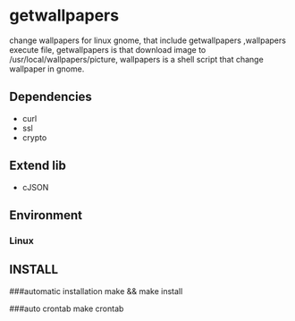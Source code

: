 getwallpapers
==========
change wallpapers for linux gnome, that include getwallpapers ,wallpapers execute file, getwallpapers is that download image to /usr/local/wallpapers/picture, wallpapers is a shell script that change wallpaper in gnome.

## Dependencies

* curl
* ssl
* crypto 

## Extend lib
* cJSON

## Environment

### Linux


INSTALL
-------

###automatic installation
    make && make install

###auto crontab
    make crontab



   



